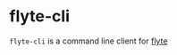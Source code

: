 # flyte-cli

`flyte-cli` is a command line client for [flyte](https://github.com/HotelsDotCom/flyte) 
